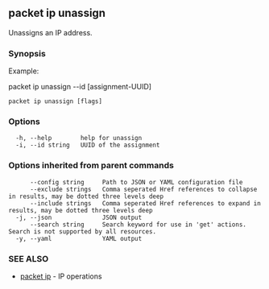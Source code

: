 ## packet ip unassign

Unassigns an IP address.

### Synopsis

Example:

packet ip unassign --id [assignment-UUID]

	

```
packet ip unassign [flags]
```

### Options

```
  -h, --help        help for unassign
  -i, --id string   UUID of the assignment
```

### Options inherited from parent commands

```
      --config string     Path to JSON or YAML configuration file
      --exclude strings   Comma seperated Href references to collapse in results, may be dotted three levels deep
      --include strings   Comma seperated Href references to expand in results, may be dotted three levels deep
  -j, --json              JSON output
      --search string     Search keyword for use in 'get' actions. Search is not supported by all resources.
  -y, --yaml              YAML output
```

### SEE ALSO

* [packet ip](packet_ip.md)	 - IP operations

